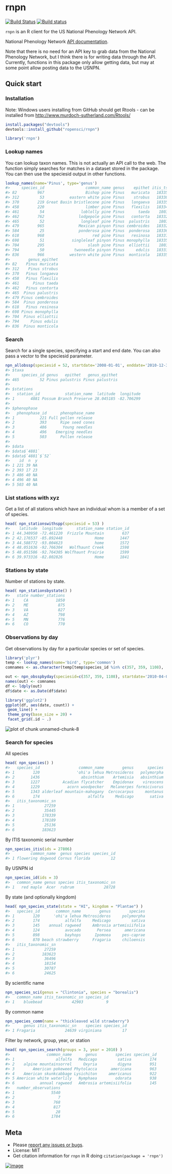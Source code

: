 rnpn
========



[![Build Status](https://api.travis-ci.org/ropensci/rnpn.png)](https://travis-ci.org/ropensci/rnpn)
[![Build status](https://ci.appveyor.com/api/projects/status/es65utr5jmfmcsrg/branch/master)](https://ci.appveyor.com/project/sckott/rnpn/branch/master)

`rnpn` is an R client for the US National Phenology Network API.

National Phenology Network [API documentation](https://docs.google.com/document/d/1yNjupricKOAXn6tY1sI7-EwkcfwdGUZ7lxYv7fcPjO8/edit?hl=en_US).

Note that there is no need for an API key to grab data from the National Phenology Network, but I think there is for writing data through the API. Currently, functions in this package only allow getting data, but may at some point allow posting data to the USNPN.

## Quick start

### Installation

Note: Windows users installing from GitHub should get Rtools - can be installed from http://www.murdoch-sutherland.com/Rtools/


```r
install.packages("devtools")
devtools::install_github("ropensci/rnpn")
```


```r
library('rnpn')
```

### Lookup names

You can lookup taxon names. This is not actually an API call to the web. The function simply searches for matches in a dataset stored in the package. You can then use the speciesid output in other functions.


```r
lookup_names(name='Pinus', type='genus')
#>     species_id                  common_name genus    epithet itis_tsn
#> 82         967                  Bishop pine Pinus   muricata   183359
#> 312         53           eastern white pine Pinus    strobus   183385
#> 370        219 Great Basin bristlecone pine Pinus   longaeva   183352
#> 458        220                  limber pine Pinus   flexilis   183343
#> 461         54                loblolly pine Pinus      taeda    18037
#> 462        762               lodgepole pine Pinus   contorta   183327
#> 465         52                longleaf pine Pinus  palustris    18038
#> 479        965               Mexican pinyon Pinus cembroides   183321
#> 584         25               ponderosa pine Pinus  ponderosa   183365
#> 618        968                     red pine Pinus   resinosa   183375
#> 698         51            singleleaf pinyon Pinus monophylla   183353
#> 704        295                   slash pine Pinus  elliottii    18036
#> 794         50             twoneedle pinyon Pinus     edulis   183336
#> 836        966           western white pine Pinus  monticola   183356
#>        genus_epithet
#> 82    Pinus muricata
#> 312    Pinus strobus
#> 370   Pinus longaeva
#> 458   Pinus flexilis
#> 461      Pinus taeda
#> 462   Pinus contorta
#> 465  Pinus palustris
#> 479 Pinus cembroides
#> 584  Pinus ponderosa
#> 618   Pinus resinosa
#> 698 Pinus monophylla
#> 704  Pinus elliottii
#> 794     Pinus edulis
#> 836  Pinus monticola
```

### Search

Search for a single species, specifying a start and end date. You can also pass a vector to the speciesid parameter.


```r
npn_allobssp(speciesid = 52, startdate='2008-01-01', enddate='2010-12-31')
#> $taxa
#>     species_id genus   epithet   genus_epithet
#> 465         52 Pinus palustris Pinus palustris
#> 
#> $stations
#>   station_id           station_name  latitude  longitude
#> 1       4881 Possum Branch Preserve 28.045185 -82.706299
#> 
#> $phenophase
#>   phenophase_id      phenophase_name
#> 1           221 Full pollen release 
#> 2           393      Ripe seed cones
#> 3           486       Young needles 
#> 4           496    Emerging needles 
#> 5           503      Pollen release 
#> 
#> $data
#> $data$`4881`
#> $data$`4881`$`52`
#>    id  n  y
#> 1 221 39 NA
#> 2 393 17 23
#> 3 486 40 NA
#> 4 496 40 NA
#> 5 503 40 NA
```

### List stations with xyz

Get a list of all stations which have an individual whom is a member of a set of species.


```r
head( npn_stationswithspp(speciesid = 53) )
#>    latitude  longitude      station_name station_id
#> 1 44.340950 -72.461220  Frizzle Mountain        637
#> 2 42.176537 -85.892448              Home       1447
#> 3 44.588772 -93.004623              home       1572
#> 4 48.051636 -92.766304   Wolfhaunt Creek       1598
#> 5 48.051586 -92.764305 Wolfhaunt Prairie       1599
#> 6 39.973316 -82.802826              Home       1841
```

### Stations by state

Number of stations by state.


```r
head( npn_stationsbystate() )
#>   state number_stations
#> 1    CA            1850
#> 2    ME             875
#> 3    VA             827
#> 4    AZ             798
#> 5    MN             776
#> 6    CO             770
```

### Observations by day

Get observations by day for a particular species or set of species.


```r
library('plyr')
temp <- lookup_names(name='bird', type='common')
comnames <- as.character(temp[temp$species_id %in% c(357, 359, 1108), 'common_name'])

out <- npn_obsspbyday(speciesid=c(357, 359, 1108), startdate='2010-04-01', enddate='2013-09-31')
names(out) <- comnames
df <- ldply(out)
df$date <- as.Date(df$date)

library('ggplot2')
ggplot(df, aes(date, count)) +
 geom_line() +
 theme_grey(base_size = 20) +
 facet_grid(.id ~ .)
```

![plot of chunk unnamed-chunk-8](inst/img/unnamed-chunk-8-1.png)

### Search for species

All species


```r
head( npn_species() )
#>   species_id                 common_name        genus      species
#> 1        120                'ohi'a lehua Metrosideros   polymorpha
#> 2       1436                  absinthium    Artemisia   absinthium
#> 3       1227          Acadian flycatcher    Empidonax    virescens
#> 4       1229            acorn woodpecker   Melanerpes formicivorus
#> 5       1343 alderleaf mountain-mahogany  Cercocarpus     montanus
#> 6        174                     alfalfa     Medicago       sativa
#>   itis_taxonomic_sn
#> 1             27259
#> 2             35445
#> 3            178339
#> 4            178189
#> 5             25136
#> 6            183623
```

By ITIS taxonomic serial number


```r
npn_species_itis(ids = 27806)
#>         common_name  genus species species_id
#> 1 flowering dogwood Cornus florida         12
```

By USNPN id


```r
npn_species_id(ids = 3)
#>   common_name genus species itis_taxonomic_sn
#> 1   red maple  Acer  rubrum             28728
```

By state (and optionally kingdom)


```r
head( npn_species_state(state = "HI", kingdom = "Plantae") )
#>   species_id       common_name        genus        species
#> 1        120      'ohi'a lehua Metrosideros     polymorpha
#> 2        174           alfalfa     Medicago         sativa
#> 3        145    annual ragweed     Ambrosia artemisiifolia
#> 4        124           avocado       Persea      americana
#> 5        898           bayhops      Ipomoea     pes-caprae
#> 6        870 beach strawberry      Fragaria     chiloensis
#>   itis_taxonomic_sn
#> 1             27259
#> 2            183623
#> 3             36496
#> 4             18154
#> 5             30787
#> 6             24625
```

By scientific name


```r
npn_species_sci(genus = "Clintonia", species = "borealis")
#>   common_name itis_taxonomic_sn species_id
#> 1    bluebead             42903          9
```

By common name


```r
npn_species_comm(name = "thickleaved wild strawberry")
#>      genus itis_taxonomic_sn    species species_id
#> 1 Fragaria             24639 virginiana         17
```

Filter by network, group, year, or station


```r
head( npn_species_search(groups = 3, year = 2010) )
#>                common_name      genus        species species_id
#> 1                  alfalfa   Medicago         sativa        174
#> 2    alpine mountainsorrel     Oxyria         digyna        951
#> 3        American pokeweed Phytolacca      americana        963
#> 4    American skunkcabbage Lysichiton     americanus        922
#> 5 American white waterlily   Nymphaea        odorata        938
#> 6           annual ragweed   Ambrosia artemisiifolia        145
#>   number_observations
#> 1                5540
#> 2                   7
#> 3                 768
#> 4                 817
#> 5                  28
#> 6                1784
```

## Meta

* Please [report any issues or bugs](https://github.com/ropensci/rnpn/issues).
* License: MIT
* Get citation information for `rnpn` in R doing `citation(package = 'rnpn')`

[![image](http://ropensci.org/public_images/github_footer.png)](http://ropensci.org)
